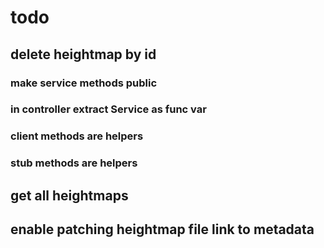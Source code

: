 # todo
## delete heightmap by id
### make service methods public
### in controller extract Service as func var
### client methods are helpers
### stub methods are helpers
## get all heightmaps
## enable patching heightmap file link to metadata
